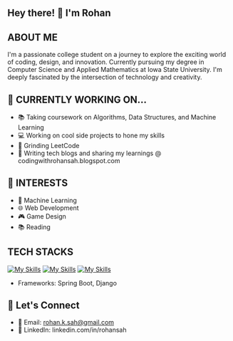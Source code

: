 ## Hey there! 👋 I'm Rohan 
## ABOUT ME
I'm a passionate college student on a journey to explore the exciting world of coding, design, and innovation. Currently pursuing my degree in Computer Science and Applied Mathematics at Iowa State University. I'm deeply fascinated by the intersection of technology and creativity.

## 🚀 CURRENTLY WORKING ON...
- 📚 Taking coursework on Algorithms, Data Structures, and Machine Learning
- 💻 Working on cool side projects to hone my skills
- 🎨 Grinding LeetCode
- 📝 Writing tech blogs and sharing my learnings @ codingwithrohansah.blogspot.com 
## 🌱 INTERESTS
- 🧠 Machine Learning 
- 🌐 Web Development
- 🎮 Game Design
- 📚 Reading
## TECH STACKS
[![My Skills](https://skillicons.dev/icons?i=html,css,js,react,nodejs,sass,bootstrao&perline=6)](https://skillicons.dev)
[![My Skills](https://skillicons.dev/icons?i=java,py,cpp,c,&perline=4)](https://skillicons.dev)
[![My Skills](https://skillicons.dev/icons?i=idea,&perline=4)](https://skillicons.dev)


- Frameworks: Spring Boot, Django
## 🤝 Let's Connect
- 📧 Email: rohan.k.sah@gmail.com
- 💼 LinkedIn: linkedin.com/in/rohansah
  
